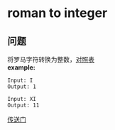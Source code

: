 # roman to integer
## 问题
将罗马字符转换为整数，[对照表](http://literacy.kent.edu/Minigrants/Cinci/romanchart.htm)  
**example:**
```
Input: I
Output: 1

Input: XI
Output: 11
```

[传送门](https://leetcode.com/problems/roman-to-integer/description/)